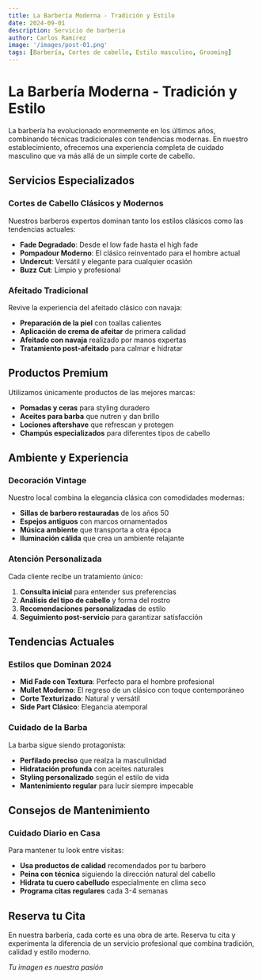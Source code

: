 ```yaml
---
title: La Barbería Moderna - Tradición y Estilo
date: 2024-09-01
description: Servicio de barberia
author: Carlos Ramirez
image: '/images/post-01.png'
tags: [Barbería, Cortes de cabello, Estilo masculino, Grooming]
---
```


# La Barbería Moderna - Tradición y Estilo

La barbería ha evolucionado enormemente en los últimos años, combinando técnicas tradicionales con tendencias modernas. En nuestro establecimiento, ofrecemos una experiencia completa de cuidado masculino que va más allá de un simple corte de cabello.

## Servicios Especializados

### Cortes de Cabello Clásicos y Modernos

Nuestros barberos expertos dominan tanto los estilos clásicos como las tendencias actuales:

- **Fade Degradado**: Desde el low fade hasta el high fade
- **Pompadour Moderno**: El clásico reinventado para el hombre actual
- **Undercut**: Versátil y elegante para cualquier ocasión
- **Buzz Cut**: Limpio y profesional

### Afeitado Tradicional

Revive la experiencia del afeitado clásico con navaja:

- **Preparación de la piel** con toallas calientes
- **Aplicación de crema de afeitar** de primera calidad
- **Afeitado con navaja** realizado por manos expertas
- **Tratamiento post-afeitado** para calmar e hidratar

## Productos Premium

Utilizamos únicamente productos de las mejores marcas:

- **Pomadas y ceras** para styling duradero
- **Aceites para barba** que nutren y dan brillo
- **Lociones aftershave** que refrescan y protegen
- **Champús especializados** para diferentes tipos de cabello

## Ambiente y Experiencia

### Decoración Vintage

Nuestro local combina la elegancia clásica con comodidades modernas:

- **Sillas de barbero restauradas** de los años 50
- **Espejos antiguos** con marcos ornamentados
- **Música ambiente** que transporta a otra época
- **Iluminación cálida** que crea un ambiente relajante

### Atención Personalizada

Cada cliente recibe un tratamiento único:

1. **Consulta inicial** para entender sus preferencias
2. **Análisis del tipo de cabello** y forma del rostro
3. **Recomendaciones personalizadas** de estilo
4. **Seguimiento post-servicio** para garantizar satisfacción

## Tendencias Actuales

### Estilos que Dominan 2024

- **Mid Fade con Textura**: Perfecto para el hombre profesional
- **Mullet Moderno**: El regreso de un clásico con toque contemporáneo
- **Corte Texturizado**: Natural y versátil
- **Side Part Clásico**: Elegancia atemporal

### Cuidado de la Barba

La barba sigue siendo protagonista:

- **Perfilado preciso** que realza la masculinidad
- **Hidratación profunda** con aceites naturales
- **Styling personalizado** según el estilo de vida
- **Mantenimiento regular** para lucir siempre impecable

## Consejos de Mantenimiento

### Cuidado Diario en Casa

Para mantener tu look entre visitas:

- **Usa productos de calidad** recomendados por tu barbero
- **Peina con técnica** siguiendo la dirección natural del cabello
- **Hidrata tu cuero cabelludo** especialmente en clima seco
- **Programa citas regulares** cada 3-4 semanas

## Reserva tu Cita

En nuestra barbería, cada corte es una obra de arte. Reserva tu cita y experimenta la diferencia de un servicio profesional que combina tradición, calidad y estilo moderno.

*Tu imagen es nuestra pasión*

